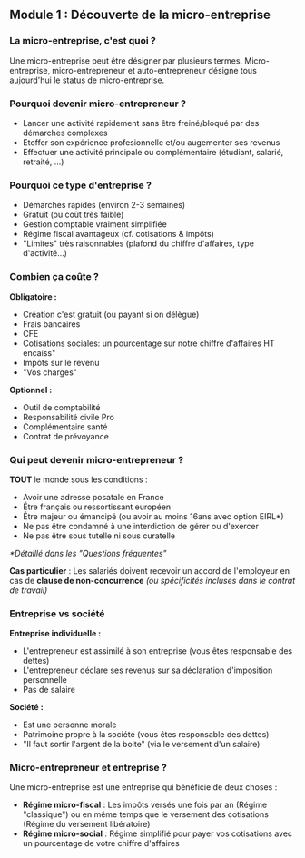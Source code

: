 ## Module 1 : Découverte de la micro-entreprise

### La micro-entreprise, c'est quoi ?

Une micro-entreprise peut être désigner par plusieurs termes. Micro-entreprise, micro-entrepreneur et auto-entrepreneur désigne tous aujourd'hui le status de micro-entreprise.

### Pourquoi devenir micro-entrepreneur ?
- Lancer une activité rapidement sans être freiné/bloqué par des démarches complexes
- Etoffer son expérience profesionnelle et/ou augementer ses revenus
- Effectuer une activité principale ou complémentaire (étudiant, salarié, retraité, ...)

### Pourquoi ce type d'entreprise ?
  - Démarches rapides (environ 2-3 semaines)
  - Gratuit (ou coût très faible)
  - Gestion comptable vraiment simplifiée
  - Régime fiscal avantageux (cf. cotisations & impôts)
  - "Limites" très raisonnables (plafond du chiffre d'affaires, type d'activité...)

### Combien ça coûte ?

**Obligatoire :**
- Création c'est gratuit (ou payant si on délègue)
- Frais bancaires
- CFE
- Cotisations sociales: un pourcentage sur notre chiffre d'affaires HT encaiss"
- Impôts sur le revenu
- "Vos charges"

**Optionnel :**
- Outil de comptabilité
- Responsabilité civile Pro
- Complémentaire santé
- Contrat de prévoyance

### Qui peut devenir micro-entrepreneur ?

**TOUT** le monde sous les conditions :
- Avoir une adresse posatale en France
- Être français ou ressortissant européen
- Être majeur ou émancipé (ou avoir au moins 16ans avec option EIRL*)
- Ne pas être condamné à une interdiction de gérer ou d'exercer
- Ne pas être sous tutelle ni sous curatelle

*\*Détaillé dans les "Questions fréquentes"*

**Cas particulier** : Les salariés doivent recevoir un accord de l'employeur en cas de **clause de non-concurrence** *(ou spécificités incluses dans le contrat de travail)*

### Entreprise vs société

**Entreprise individuelle :**
- L'entrepreneur est assimilé à son entreprise (vous êtes responsable des dettes)
- L'entrepreneur déclare ses revenus sur sa déclaration d'imposition personnelle
- Pas de salaire

**Société :**
- Est une personne morale
- Patrimoine propre à la société (vous êtes responsable des dettes)
- "Il faut sortir l'argent de la boite" (via le versement d'un salaire)

### Micro-entrepreneur et entreprise ?

Une micro-entreprise est une entreprise qui bénéficie de deux choses :

- **Régime micro-fiscal** : Les impôts versés une fois par an (Régime "classique") ou en même temps que le versement des cotisations (Régime du versement libératoire)
- **Régime micro-social** : Régime simplifié pour payer vos cotisations avec un pourcentage de votre chiffre d'affaires
